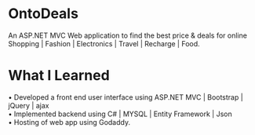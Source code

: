 # OntoDeals


An ASP.NET MVC Web application to find the best price & deals for online Shopping | Fashion | Electronics | Travel | Recharge   | Food. 

# What I Learned

 • Developed a front end user interface using ASP.NET MVC | Bootstrap | jQuery | ajax  
 • Implemented backend using C# | MYSQL | Entity Framework | Json  
 • Hosting of web app using Godaddy.    
  	

 
